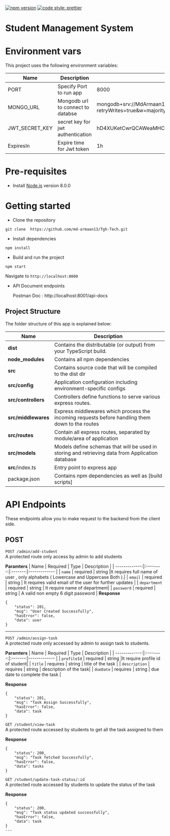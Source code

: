 [![npm version](https://badge.fury.io/js/angular2-expandable-list.svg)](https://badge.fury.io/js/angular2-expandable-list)
[![code style: prettier](https://img.shields.io/badge/code_style-prettier-ff69b4.svg?style=flat-square)](https://github.com/prettier/prettier)


# Student Management System

# Environment vars
This project uses the following environment variables:

| Name                          | Description                         | Default Value                                  |
| ----------------------------- | ------------------------------------| -----------------------------------------------|
|PORT          | Specify Port to run app            | 8000     |
|MONGO_URL     | Mongodb url to connect to databse  | mongodb+srv://MdArmaan13:1372001a@cluster0.7ynusyc.mongodb.net/?retryWrites=true&w=majority
|JWT_SECRET_KEY | secret key for jwt authentication | hD4XUKetCwrQCAWeaMHCa7Pu1AtvwtzBiU5zmd6oJjFwxYWflIbbgmQWsyc98VnI
|ExpiresIn     | Expire time for Jwt token | 1h
# Pre-requisites
- Install [Node.js](https://nodejs.org/en/) version 8.0.0


# Getting started
- Clone the repository
```
git clone  https://github.com/md-armaan13/Tgh-Tech.git
```
- Install dependencies
```
npm install
```
- Build and run the project
```
npm start
```
  Navigate to `http://localhost:8000`

- API Document endpoints

  Postman Doc : http://localhost:8001/api-docs 

## Project Structure
The folder structure of this app is explained below:

| Name | Description |
| ------------------------ | --------------------------------------------------------------------------------------------- |
| **dist**                 | Contains the distributable (or output) from your TypeScript build.  |
| **node_modules**         | Contains all  npm dependencies                                                            |
| **src**                  | Contains  source code that will be compiled to the dist dir                               |
| **src/config**        | Application configuration including environment-specific configs 
| **src/controllers**      | Controllers define functions to serve various express routes.  
| **src/middlewares**      | Express middlewares which process the incoming requests before handling them down to the routes
| **src/routes**           | Contain all express routes, separated by module/area of application                       
| **src/models**           | Models define schemas that will be used in storing and retrieving data from Application database  |
| **src**/index.ts         | Entry point to express app                                                               |
| package.json             | Contains npm dependencies as well as [build scripts]                                                 |

# API Endpoints

These endpoints allow you to make request to the backend from the client side.

## POST

`POST /admin/add-student`<br/>
A protected route only access by admin to add students

**Paramters**
| Name | Required | Type | Description |
| -------------:|:--------:|:-------:|------------- |
| `name` | required | string |It requires full name of user , only alphabets ( Lowercase and Uppercase Both ).|
| `email` | required | string | It requires valid email of the user for further updates |
| `department` | required | string | It require name of department|
| `password` | required | string | A valid non empty 6 digit password |
**Response**


```
{
    "status": 201,
    "msg": "User Created Successfully",
    "hasError": false,
    "data": user
}
```

---

`POST /admin/assign-task`<br/>
A protected route only accessed by admin to assign task to students.

**Paramters**
| Name | Required | Type | Description |
| -------------:|:--------:|:-------:|------------- |
| `profileId` | required | string |It require profile id of student|
| `title` | requires | string | title of the task |
| `description` | requires | string | description of the task|
| `dueDate` | requires | string | due date to complete the task |


**Response**

```
{
    "status": 201,
    "msg": "Task Assign Successfully",
    "hasError": false,
    "data": task
}

```
`GET /student/view-task`<br/>
A protected route  accessed by students to get all the task assigned to them

**Response**

```
{
    "status": 200,
    "msg": "Task fetched Successfully",
    "hasError": false,
    "data": tasks
}
```
`GET /student/update-task-status/:id`<br/>
A protected route  accessed by students to update the status of the task

**Response**

```
{
    "status": 200,
    "msg": "Task status updated successfully",
    "hasError": false,
    "data": task
}
---
